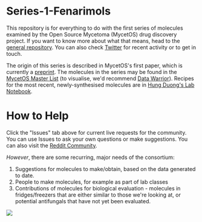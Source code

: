 # Series-1-Fenarimols
This repository is for everything to do with the first series of molecules examined by the Open Source Mycetoma (MycetOS) drug discovery project. If you want to know more about what that means, head to the [general repository](https://github.com/OpenSourceMycetoma/General-Start-Here). You can also check [Twitter](https://twitter.com/MycetOS) for recent activity or to get in touch. 

The origin of this series is described in MycetOS's first paper, which is currently a [preprint](https://www.biorxiv.org/content/early/2018/02/02/258905).
The molecules in the series may be found in the [MycetOS Master List](http://tinyurl.com/MycetomaMols) (to visualise, we'd recommend [Data Warrior](http://www.openmolecules.org/datawarrior/download.html)). Recipes for the most recent, newly-synthesised molecules are in [Hung Duong's Lab Notebook](http://tinyurl.com/MyOS-HungELN).

# How to Help
Click the "Issues" tab above for current live requests for the community. You can use Issues to ask your own questions or make suggestions. You can also visit the [Reddit Community](https://www.reddit.com/r/OpenSourceMycetoma/).

*However*, there are some recurring, major needs of the consortium:
1) Suggestions for molecules to make/obtain, based on the data generated to date.
2) People to make molecules, for example as part of lab classes
3) Contributions of molecules for biological evaluation - molecules in fridges/freezers that are either similar to those we're looking at, or potential antifungals that have not yet been evaluated.


<img src="https://upload.wikimedia.org/wikipedia/commons/7/78/Fenarimol.svg">

